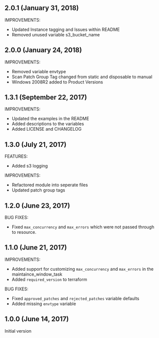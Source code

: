 ## 2.0.1 (January 31, 2018)

IMPROVEMENTS:
* Updated Instance tagging and Issues within README
* Removed unused variable s3_bucket_name

## 2.0.0 (January 24, 2018)

IMPROVEMENTS:
* Removed variable envtype
* Scan Patch Group Tag changed from static and disposable to manual
* Windows 2008R2 added to Product Versions

## 1.3.1 (September 22, 2017)

IMPROVEMENTS:
* Updated the examples in the README
* Added descriptions to the variables
* Added LICENSE and CHANGELOG

## 1.3.0 (July 21, 2017)

FEATURES:
* Added s3 logging

IMPROVEMENTS:
* Refactored module into seperate files
* Updated patch group tags

## 1.2.0 (June 23, 2017)

BUG FIXES:

* Fixed `max_concurrency` and `max_errors` which were not passed through to resource.

## 1.1.0 (June 21, 2017)

IMPROVEMENTS:

* Added support for customizing `max_concurrency` and `max_errors` in the maintaince_window_task
* Added `required_version` to terraform

BUG FIXES:

* Fixed `approved_patches` and `rejected_patches` variable defaults
* Added missing `envtype` variable

## 1.0.0 (June 14, 2017)

Initial version
